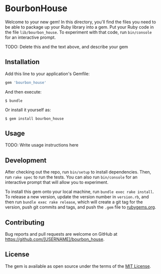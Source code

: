 # BourbonHouse

Welcome to your new gem! In this directory, you'll find the files you need to be able to package up your Ruby library into a gem. Put your Ruby code in the file `lib/bourbon_house`. To experiment with that code, run `bin/console` for an interactive prompt.

TODO: Delete this and the text above, and describe your gem

## Installation

Add this line to your application's Gemfile:

```ruby
gem 'bourbon_house'
```

And then execute:

    $ bundle

Or install it yourself as:

    $ gem install bourbon_house

## Usage

TODO: Write usage instructions here

## Development

After checking out the repo, run `bin/setup` to install dependencies. Then, run `rake spec` to run the tests. You can also run `bin/console` for an interactive prompt that will allow you to experiment.

To install this gem onto your local machine, run `bundle exec rake install`. To release a new version, update the version number in `version.rb`, and then run `bundle exec rake release`, which will create a git tag for the version, push git commits and tags, and push the `.gem` file to [rubygems.org](https://rubygems.org).

## Contributing

Bug reports and pull requests are welcome on GitHub at https://github.com/[USERNAME]/bourbon_house.


## License

The gem is available as open source under the terms of the [MIT License](http://opensource.org/licenses/MIT).

